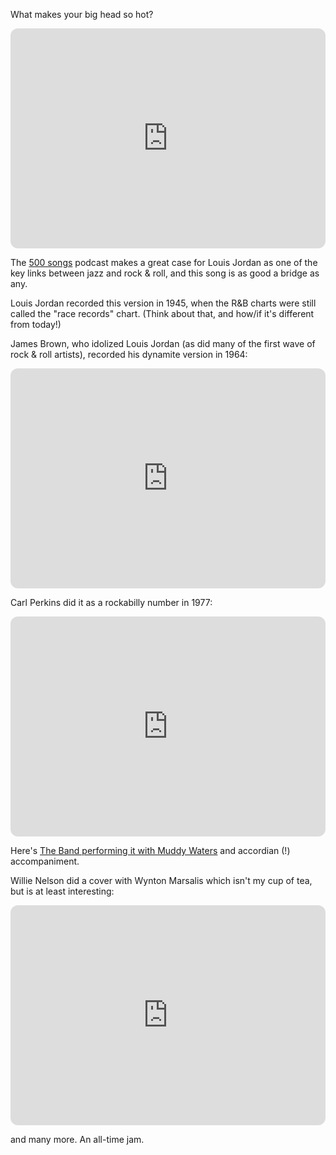 What makes your big head so hot?

<iframe style="border-radius:12px" src="https://open.spotify.com/embed/track/1EMnxdAd0gP0cLQwR5mCSE?utm_source=generator" width="100%" height="352" frameBorder="0" allowfullscreen="" allow="autoplay; clipboard-write; encrypted-media; fullscreen; picture-in-picture" loading="lazy"></iframe>

The [500 songs](https://500songs.com) podcast makes a great case for Louis Jordan as one of the key links between jazz and rock & roll, and this song is as good a bridge as any.

Louis Jordan recorded this version in 1945, when the R&B charts were still called the "race records" chart. (Think about that, and how/if it's different from today!)

James Brown, who idolized Louis Jordan (as did many of the first wave of rock & roll artists), recorded his dynamite version in 1964:

<iframe style="border-radius:12px" src="https://open.spotify.com/embed/track/5E5j6R646UhSlyahYReXwU?utm_source=generator" width="100%" height="352" frameBorder="0" allowfullscreen="" allow="autoplay; clipboard-write; encrypted-media; fullscreen; picture-in-picture" loading="lazy"></iframe>

Carl Perkins did it as a rockabilly number in 1977:

<iframe style="border-radius:12px" src="https://open.spotify.com/embed/track/2ZyeRPyp5k4Gpeo4PBX8RP?utm_source=generator" width="100%" height="352" frameBorder="0" allowfullscreen="" allow="autoplay; clipboard-write; encrypted-media; fullscreen; picture-in-picture" loading="lazy"></iframe>

Here's [The Band performing it with Muddy Waters](https://www.youtube.com/watch?v=T8Q5vRG-pL8) and accordian (!) accompaniment.

Willie Nelson did a cover with Wynton Marsalis which isn't my cup of tea, but is at least interesting:

<iframe style="border-radius:12px" src="https://open.spotify.com/embed/track/1IFchprmOdz8ByMqvzVnWH?utm_source=generator" width="100%" height="352" frameBorder="0" allowfullscreen="" allow="autoplay; clipboard-write; encrypted-media; fullscreen; picture-in-picture" loading="lazy"></iframe>

and many more. An all-time jam.